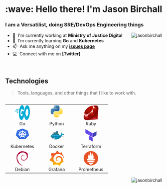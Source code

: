 <h1 align="left" id="jason-title">:wave: Hello there! I'm Jason Birchall</h1>
<h3 align="left">I am a Versatilist, doing SRE/DevOps Engineering things</h3>

<a href="#jasonBirchall-title">
  <img src="https://github-readme-stats.vercel.app/api?username=jasonbirchall&show_icons=true&count_private=true&include_all_commits=true" alt="jasonbirchall" align="right" />
</a>

- :office: &nbsp;I'm currently working at **Ministry of Justice Digital**
- :seedling: &nbsp;I’m currently learning **Go** and **Kubernetes**
- :mailbox: &nbsp;Ask me anything on my **[issues page]**
- :computer: &nbsp;Connect with me on **[Twitter]**

<br>
<h2 align="left" id="jasonBirchall-tech">Technologies</h2>

> Tools, languages, and other things that I like to work with.

<table align="left">
  <tr>
    <td align="center" width="96">
      <a href="#jasonBirchall-tech">
        <img src="./img/go-flat.svg" width="48" height="48" alt="Golang" />
      </a>
      <br>Go
    </td>
    <td align="center" width="96">
      <a href="#jasonBirchall-tech">
        <img src="./img/python-original.svg" width="48" height="48" alt="Python" />
      </a>
      <br>Python
    </td>
    <td align="center" width="96">
      <a href="#jasonBirchall-tech">
        <img src="./img/ruby.png" width="48" height="48" alt="Ruby" />
      </a>
      <br>Ruby
    </td>
  </tr>
  <tr>
    <td align="center" width="96">
      <a href="#jasonBirchall-tech" >
        <img src="https://raw.githubusercontent.com/cncf/artwork/master/projects/kubernetes/icon/color/kubernetes-icon-color.svg" width="48" height="48" alt="Kubernetes" />
      </a>
      <br>Kubernetes
    </td>
    <td align="center" width="96"> 
      <a href="#jasonBirchall-tech" >
        <img src="./img/docker-original.svg" width="48" height="48" alt="Docker" />
      </a>
      <br>Docker
    </td>
    <td align="center"  width="96">
      <a href="#jasonBirchall-tech">
        <img src="./img/terraform.png" width="48" height="48" alt="Terraform" />
      </a>
      <br>Terraform
    </td>
  </tr>
  <tr>
    <td align="center"  width="96">
      <a href="#jasonBirchall-tech">
        <img src="./img/debian-original.svg" width="48" height="48" alt="Debian" />
      </a>
      <br>Debian
    </td>
    <td align="center" width="96">
      <a href="#jasonBirchall-tech" >
        <img src="https://raw.githubusercontent.com/grafana/grafana/master/public/img/grafana_icon.svg" width="48" height="48" alt="Grafana" />
      </a>
      <br>Grafana
    </td>
    <td align="center" width="96">
      <a href="#jasonBirchall-tech" >
        <img src="https://github.com/cncf/artwork/blob/master/projects/prometheus/icon/color/prometheus-icon-color.svg" width="48" height="48" alt="Prometheus" />
      </a>
      <br>Prometheus
    </td>
  </tr>
</table>

<a href="#jasonBirchall-title">
  <img src="https://github-readme-stats.vercel.app/api/top-langs/?username=jasonBirchall" alt="jasonbirchall" align="right" />
</a>

<!-- links -->

[issues page]: https://github.com/jasonBirchall/MacroPower/issues "MacroPower/issues"
